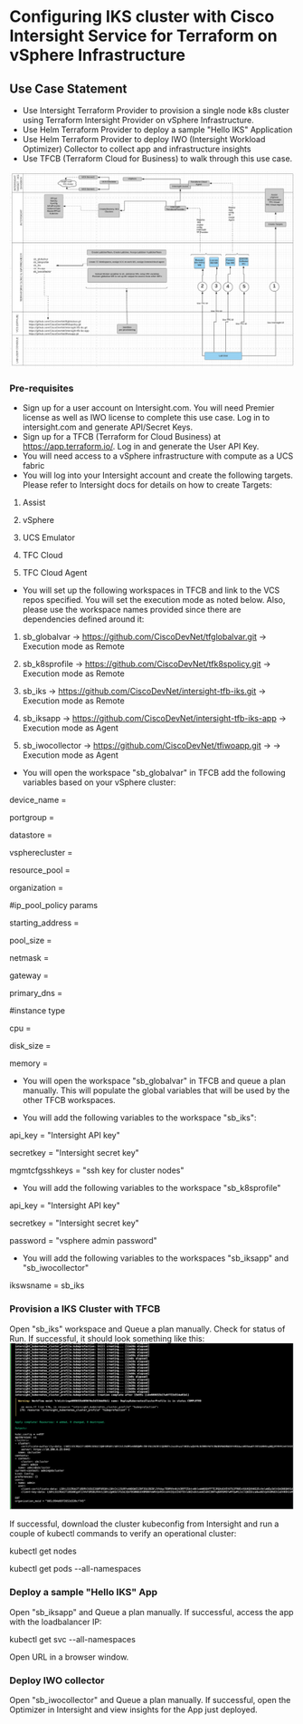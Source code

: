 # Configuring IKS cluster with Cisco Intersight Service for Terraform on vSphere Infrastructure 

## Use Case Statement
* Use Intersight Terraform Provider to provision a single node k8s cluster using Terraform Intersight Provider on vSphere Infrastructure.
* Use Helm Terraform Provider to deploy a sample "Hello IKS" Application
* Use Helm Terraform Provider to deploy IWO (Intersight Workload Optimizer) Collector to collect app and infrastructure insights
* Use TFCB (Terraform Cloud for Business) to walk through this use case.

![alt text](https://github.com/prathjan/images/blob/main/uciks.png?raw=true)


### Pre-requisites
* Sign up for a user account on Intersight.com. You will need Premier license as well as IWO license to complete this use case. Log in to intersight.com and generate API/Secret Keys.
* Sign up for a TFCB (Terraform for Cloud Business) at https://app.terraform.io/. Log in and generate the User API Key.
* You will need access to a vSphere infrastructure with compute as a UCS fabric
* You will log into your Intersight account and create the following targets. Please refer to Intersight docs for details on how to create Targets:

1. Assist

2. vSphere

3. UCS Emulator

4. TFC Cloud

5. TFC Cloud Agent


* You will set up the following workspaces in TFCB and link to the VCS repos specified. You will set the execution mode as noted below. Also, please use the workspace names provided since there are dependencies defined around it:

1. sb_globalvar -> https://github.com/CiscoDevNet/tfglobalvar.git -> Execution mode as Remote

2. sb_k8sprofile -> https://github.com/CiscoDevNet/tfk8spolicy.git -> Execution mode as Remote

3. sb_iks -> https://github.com/CiscoDevNet/intersight-tfb-iks.git -> Execution mode as Remote

4. sb_iksapp -> https://github.com/CiscoDevNet/intersight-tfb-iks-app -> Execution mode as Agent

5. sb_iwocollector -> https://github.com/CiscoDevNet/tfiwoapp.git -> -> Execution mode as Agent


* You will open the workspace "sb_globalvar" in TFCB add the following variables based on your vSphere cluster:

device_name = 

portgroup =

datastore = 

vspherecluster = 

resource_pool = 

organization = 

#ip_pool_policy params

starting_address = 

pool_size = 

netmask = 

gateway = 

primary_dns = 

#instance type

cpu = 

disk_size = 

memory = 


* You will open the workspace "sb_globalvar" in TFCB and queue a plan manually. This will populate the global variables that will be used by the other TFCB workspaces.

* You will add the following variables to the workspace "sb_iks":

api_key = "Intersight API key"

secretkey = "Intersight secret key"

mgmtcfgsshkeys = "ssh key for cluster nodes"


* You will add the following variables to the workspace "sb_k8sprofile"

api_key = "Intersight API key"

secretkey = "Intersight secret key"

password = "vsphere admin password"


* You will add the following variables to the workspaces "sb_iksapp" and "sb_iwocollector"

ikswsname = sb_iks

### Provision a IKS Cluster with TFCB
Open "sb_iks" workspace and Queue a plan manually. Check for status of Run. If successful, it should look something like this:
![alt text](https://github.com/prathjan/images/blob/main/iksout.png?raw=true)

If successful, download the cluster kubeconfig from Intersight and run a couple of kubectl commands to verify an operational cluster:

kubectl get nodes

kubectl get pods --all-namespaces

### Deploy a sample "Hello IKS" App
Open "sb_iksapp" and Queue a plan manually. 
If successful, access the app with the loadbalancer IP:

kubectl get svc --all-namespaces

Open URL in a browser window.

### Deploy IWO collector
Open "sb_iwocollector" and Queue a plan manually.
If successful, open the Optimizer in Intersight and view insights for the App just deployed.
